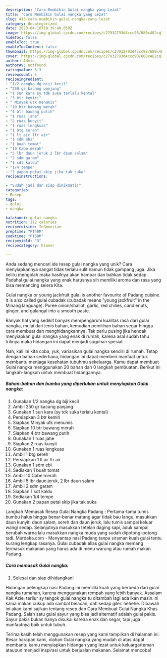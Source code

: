 ```yaml
---
description: "Cara Membikin Gulai nangka yang Lezat"
title: "Cara Membikin Gulai nangka yang Lezat"
slug: 413-cara-membikin-gulai-nangka-yang-lezat
category: Uncategorized
date: 2023-04-10T10:39:40.058Z
image: https://img-global.cpcdn.com/recipes/c27932793d4ccc98/680x482cq70/gulai-nangka-foto-resep-utama.jpg
hideToc: false
enableToc: true
enableTocContent: false
thumbnail: https://img-global.cpcdn.com/recipes/c27932793d4ccc98/680x482cq70/gulai-nangka-foto-resep-utama.jpg
cover: https://img-global.cpcdn.com/recipes/c27932793d4ccc98/680x482cq70/gulai-nangka-foto-resep-utama.jpg
author: Admin
authorAv: notfound
ratingvalue: 3.3
reviewcount: 5
recipeingredient:
- "1/2 nangka dg biji kecil"
- "250 gr kacang panjang"
- "1 sun kara sy tdk suka terlalu kental"
- "3 btr kemiri"
- " Minyak utk menumis"
- "10 btr bawang merah"
- "4 btr bawang putih"
- "1 ruas jahe"
- "2 ruas kunyit"
- "1 ruas lengkuas"
- "1 btg sereh"
- "1 lt air ltr air"
- "1 sdm ebi"
- "1 buah tomat"
- "10 Cabe merah"
- "5 lbr daun jeruk 2 lbr daun salam"
- "2 sdm garam"
- "1 sdt kaldu"
- "1/4 tempe"
- "2 papan petai skip jika tak suka"
recipeinstructions:

- "Sudah jadi dan siap dinikmati!"
categories:
- Resep
tags:
- gulai
- nangka

katakunci: gulai nangka 
nutrition: 112 calories
recipecuisine: Indonesian
preptime: "PT40M"
cooktime: "PT59M"
recipeyield: "3"
recipecategory: Dinner

---
```





Anda sedang mencari ide resep gulai nangka yang unik? Cara menyiapkannya sangat tidak terlalu sulit namun tidak gampang juga. Jika keliru mengolah maka hasilnya akan hambar dan bahkan tidak sedap. Padahal gulai nangka yang enak harusnya sih memiliki aroma dan rasa yang bisa memancing selera Kita.





Gulai nangka or young jackfruit gulai is another favourite of Padang cuisine. It is also called gulai cubadak (cubadak means &#34;young jackfruit&#34; in the Minang language). Puree onion/shallot, garlic, red chilies, candlenuts, ginger, and galangal into a smooth paste.

Banyak hal yang sedikit banyak mempengaruhi kualitas rasa dari gulai nangka, mulai dari jenis bahan, kemudian pemilihan bahan segar hingga cara membuat dan menghidangkannya. Tak perlu pusing jika hendak menyiapkan gulai nangka yang enak di rumah, karena asal sudah tahu triknya maka hidangan ini dapat menjadi suguhan spesial.






Nah, kali ini kita coba, yuk, variasikan gulai nangka sendiri di rumah. Tetap dengan bahan sederhana, hidangan ini dapat memberi manfaat untuk membantu menjaga kesehatan tubuhmu sekeluarga. Kamu dapat membuat Gulai nangka menggunakan 20 bahan dan 0 langkah pembuatan. Berikut ini langkah-langkah untuk membuat hidangannya.

<!--inarticleads1-->

##### Bahan-bahan dan bumbu yang diperlukan untuk menyiapkan Gulai nangka:

1. Gunakan 1/2 nangka dg biji kecil
1. Ambil 250 gr kacang panjang
1. Gunakan 1 sun kara (sy tdk suka terlalu kental)
1. Persiapkan 3 btr kemiri
1. Siapkan  Minyak utk menumis
1. Siapkan 10 btr bawang merah
1. Siapkan 4 btr bawang putih
1. Gunakan 1 ruas jahe
1. Siapkan 2 ruas kunyit
1. Gunakan 1 ruas lengkuas
1. Ambil 1 btg sereh
1. Persiapkan 1 lt air ltr air
1. Gunakan 1 sdm ebi
1. Sediakan 1 buah tomat
1. Ambil 10 Cabe merah
1. Ambil 5 lbr daun jeruk, 2 lbr daun salam
1. Ambil 2 sdm garam
1. Siapkan 1 sdt kaldu
1. Sediakan 1/4 tempe
1. Gunakan 2 papan petai skip jika tak suka


Langkah Memasak Resep Gulai Nangka Padang : Pertama-tama tumis bumbu halus hingga benar-benar matang agar tidak bau langu, masukkan daun kunyit, daun salam, sereh dan daun jeruk, lalu tumis sampai keluar wangi sedap. Selanjutnya masukkan tetelan daging sapi, aduk sampai berubah warna lalu masukkan nangka muda yang sudah dipotong-potong tadi. Merdeka.com - Menyantap nasi Padang tanpa siraman kuah gulai tentu kurang lengkap rasanya. Gulai cubadak alias gulai nangka memang termasuk makanan yang harus ada di menu warung atau rumah makan Padang. 

<!--inarticleads2-->

##### Cara memasak Gulai nangka:


1. Selesai dan siap dihidangkan!

Hidangan pelengkap nasi Padang ini memiliki kuah yang berbeda dari gulai nangka rumahan, karena menggunakan rempah yang lebih banyak. Assalam Kak Azie, terliur sy tengok gulai nangka tu ditambah lagi ada ikan masin. ni kalua makan cukup ada sambal belacan, dah sedap giler. hehehe. Dibawah ini akan kami sajikan tentang resep dan Cara Membuat Gulai Nangka Khas Padang. Salah satu gulai sayur yang bisa jadi alternatif adalah gulai pakis. Sayur pakis bukan hanya disukai karena enak dan segar, tapi juga manfaatnya baik untuk tubuh. 

Terima kasih telah menggunakan resep yang kami tampilkan di halaman ini. Besar harapan kami, olahan Gulai nangka yang mudah di atas dapat membantu kamu menyiapkan hidangan yang lezat untuk keluarga/teman ataupun menjadi inspirasi untuk berjualan makanan. Selamat mencoba!
